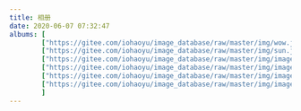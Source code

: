 ```yaml
---
title: 相册
date: 2020-06-07 07:32:47
albums: [
        ["https://gitee.com/iohaoyu/image_database/raw/master/img/wow.jpg","路边植物"],
        ["https://gitee.com/iohaoyu/image_database/raw/master/img/sun.jpg","傍晚时分"],
        ["https://gitee.com/iohaoyu/image_database/raw/master/img/image-20200607203739425.png","美味寿司"],
        ["https://gitee.com/iohaoyu/image_database/raw/master/img/image-20200607203545798.png","校园里的豌杂面"],
        ["https://gitee.com/iohaoyu/image_database/raw/master/img/image-20200607203905340.png","溪若送的折纸"],
        ["https://gitee.com/iohaoyu/image_database/raw/master/img/image-20200607204023480.png","巨型羽毛球雕塑"]
        ]
---
```

